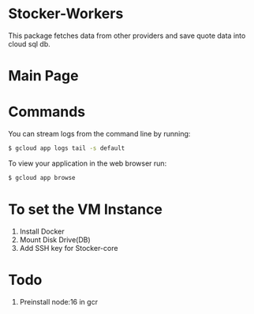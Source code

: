 # Stocker-Workers

This package fetches data from other providers and save quote data into cloud sql db.

# Main Page

# Commands

You can stream logs from the command line by running:

```bash
$ gcloud app logs tail -s default
```

To view your application in the web browser run:

```bash
$ gcloud app browse
```

# To set the VM Instance

1. Install Docker
2. Mount Disk Drive(DB)
3. Add SSH key for Stocker-core

# Todo

1. Preinstall node:16 in gcr
